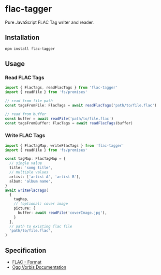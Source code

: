 # flac-tagger

Pure JavaScript FLAC Tag writer and reader.

## Installation

```powershell
npm install flac-tagger
```

## Usage

### Read FLAC Tags
```ts
import { FlacTags, readFlacTags } from 'flac-tagger'
import { readFile } from 'fs/promises'

// read from file path
const tagsFromFile: FlacTags = await readFlacTags('path/to/file.flac')

// read from buffer
const buffer = await readFile('path/to/file.flac')
const tagsFromBuffer: FlacTags = await readFlacTags(buffer)
```

### Write FLAC Tags
```ts
import { FlacTagMap, writeFlacTags } from 'flac-tagger'
import { readFile } from 'fs/promises'

const tagMap: FlacTagMap = {
  // single value
  title: 'song title',
  // multiple values
  artist: ['artist A', 'artist B'],
  album: 'album name',
}
await writeFlacTags(
  {
    tagMap,
    // (optional) cover image
    picture: {
      buffer: await readFile('coverImage.jpg'),
    }
  },
  // path to existing flac file
  'path/to/file.flac',
)
```

## Specification

- [FLAC - Format](https://xiph.org/flac/format.html)
- [Ogg Vorbis Documentation](https://www.xiph.org/vorbis/doc/v-comment.html)

